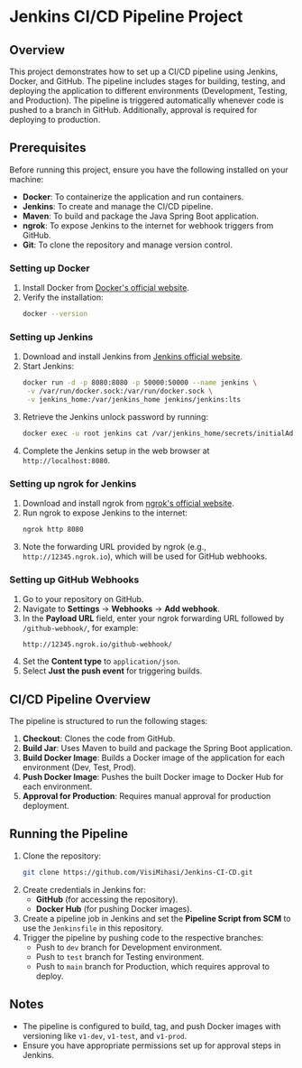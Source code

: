 
# Jenkins CI/CD Pipeline Project

## Overview

This project demonstrates how to set up a CI/CD pipeline using Jenkins, Docker, and GitHub. The pipeline includes stages for building, testing, and deploying the application to different environments (Development, Testing, and Production). The pipeline is triggered automatically whenever code is pushed to a branch in GitHub. Additionally, approval is required for deploying to production.

## Prerequisites

Before running this project, ensure you have the following installed on your machine:

- **Docker**: To containerize the application and run containers.
- **Jenkins**: To create and manage the CI/CD pipeline.
- **Maven**: To build and package the Java Spring Boot application.
- **ngrok**: To expose Jenkins to the internet for webhook triggers from GitHub.
- **Git**: To clone the repository and manage version control.

### Setting up Docker

1. Install Docker from [Docker's official website](https://www.docker.com/products/docker-desktop).
2. Verify the installation:
   ```bash
   docker --version
   ```

### Setting up Jenkins

1. Download and install Jenkins from [Jenkins official website](https://www.jenkins.io/download/).
2. Start Jenkins:
   ```bash
   docker run -d -p 8080:8080 -p 50000:50000 --name jenkins \
    -v /var/run/docker.sock:/var/run/docker.sock \
    -v jenkins_home:/var/jenkins_home jenkins/jenkins:lts
   ```
3. Retrieve the Jenkins unlock password by running:
   ```bash
   docker exec -u root jenkins cat /var/jenkins_home/secrets/initialAdminPassword
   ```
4. Complete the Jenkins setup in the web browser at `http://localhost:8080`.

### Setting up ngrok for Jenkins

1. Download and install ngrok from [ngrok's official website](https://ngrok.com/download).
2. Run ngrok to expose Jenkins to the internet:
   ```bash
   ngrok http 8080
   ```
3. Note the forwarding URL provided by ngrok (e.g., `http://12345.ngrok.io`), which will be used for GitHub webhooks.

### Setting up GitHub Webhooks

1. Go to your repository on GitHub.
2. Navigate to **Settings** -> **Webhooks** -> **Add webhook**.
3. In the **Payload URL** field, enter your ngrok forwarding URL followed by `/github-webhook/`, for example:
   ```
   http://12345.ngrok.io/github-webhook/
   ```
4. Set the **Content type** to `application/json`.
5. Select **Just the push event** for triggering builds.

## CI/CD Pipeline Overview

The pipeline is structured to run the following stages:

1. **Checkout**: Clones the code from GitHub.
2. **Build Jar**: Uses Maven to build and package the Spring Boot application.
3. **Build Docker Image**: Builds a Docker image of the application for each environment (Dev, Test, Prod).
4. **Push Docker Image**: Pushes the built Docker image to Docker Hub for each environment.
5. **Approval for Production**: Requires manual approval for production deployment.

## Running the Pipeline

1. Clone the repository:
   ```bash
   git clone https://github.com/VisiMihasi/Jenkins-CI-CD.git
   ```
2. Create credentials in Jenkins for:
   - **GitHub** (for accessing the repository).
   - **Docker Hub** (for pushing Docker images).
3. Create a pipeline job in Jenkins and set the **Pipeline Script from SCM** to use the `Jenkinsfile` in this repository.
4. Trigger the pipeline by pushing code to the respective branches:
   - Push to `dev` branch for Development environment.
   - Push to `test` branch for Testing environment.
   - Push to `main` branch for Production, which requires approval to deploy.

## Notes

- The pipeline is configured to build, tag, and push Docker images with versioning like `v1-dev`, `v1-test`, and `v1-prod`.
- Ensure you have appropriate permissions set up for approval steps in Jenkins.
